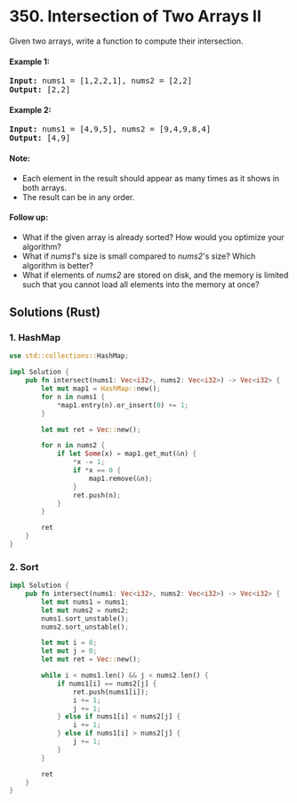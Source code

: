 # 350. Intersection of Two Arrays II
Given two arrays, write a function to compute their intersection.

#### Example 1:
<pre>
<strong>Input:</strong> nums1 = [1,2,2,1], nums2 = [2,2]
<strong>Output:</strong> [2,2]
</pre>

#### Example 2:
<pre>
<strong>Input:</strong> nums1 = [4,9,5], nums2 = [9,4,9,8,4]
<strong>Output:</strong> [4,9]
</pre>

#### Note:
* Each element in the result should appear as many times as it shows in both arrays.
* The result can be in any order.

#### Follow up:
* What if the given array is already sorted? How would you optimize your algorithm?
* What if *nums1*'s size is small compared to *nums2*'s size? Which algorithm is better?
* What if elements of *nums2* are stored on disk, and the memory is limited such that you cannot load all elements into the memory at once?

## Solutions (Rust)

### 1. HashMap
```Rust
use std::collections::HashMap;

impl Solution {
    pub fn intersect(nums1: Vec<i32>, nums2: Vec<i32>) -> Vec<i32> {
        let mut map1 = HashMap::new();
        for n in nums1 {
            *map1.entry(n).or_insert(0) += 1;
        }

        let mut ret = Vec::new();

        for n in nums2 {
            if let Some(x) = map1.get_mut(&n) {
                *x -= 1;
                if *x == 0 {
                    map1.remove(&n);
                } 
                ret.push(n);
            }
        }

        ret
    }
}
```

### 2. Sort
```Rust
impl Solution {
    pub fn intersect(nums1: Vec<i32>, nums2: Vec<i32>) -> Vec<i32> {
        let mut nums1 = nums1;
        let mut nums2 = nums2;
        nums1.sort_unstable();
        nums2.sort_unstable();

        let mut i = 0;
        let mut j = 0;
        let mut ret = Vec::new();

        while i < nums1.len() && j < nums2.len() {
            if nums1[i] == nums2[j] {
                ret.push(nums1[i]);
                i += 1;
                j += 1;
            } else if nums1[i] < nums2[j] {
                i += 1;
            } else if nums1[i] > nums2[j] {
                j += 1;
            }
        }

        ret
    }
}
```
